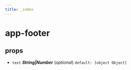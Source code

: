 ```yaml
---
title: _index
---
```

# app-footer 

## props 

- `text` ***String|Number*** (*optional*) `default: [object Object]` 

